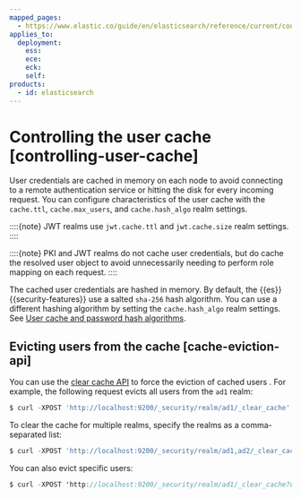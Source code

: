 ```yaml
---
mapped_pages:
  - https://www.elastic.co/guide/en/elasticsearch/reference/current/controlling-user-cache.html
applies_to:
  deployment:
    ess:
    ece:
    eck:
    self:
products:
  - id: elasticsearch
---
```


# Controlling the user cache [controlling-user-cache]

User credentials are cached in memory on each node to avoid connecting to a remote authentication service or hitting the disk for every incoming request. You can configure characteristics of the user cache with the `cache.ttl`, `cache.max_users`, and `cache.hash_algo` realm settings.

::::{note}
JWT realms use `jwt.cache.ttl` and `jwt.cache.size` realm settings.
::::


::::{note}
PKI and JWT realms do not cache user credentials, but do cache the resolved user object to avoid unnecessarily needing to perform role mapping on each request.
::::


The cached user credentials are hashed in memory. By default, the {{es}} {{security-features}} use a salted `sha-256` hash algorithm. You can use a different hashing algorithm by setting the `cache.hash_algo` realm settings. See [User cache and password hash algorithms](elasticsearch://reference/elasticsearch/configuration-reference/security-settings.md#hashing-settings).

## Evicting users from the cache [cache-eviction-api]

You can use the [clear cache API](https://www.elastic.co/docs/api/doc/elasticsearch/operation/operation-security-clear-cached-realms) to force the eviction of cached users . For example, the following request evicts all users from the `ad1` realm:

```js
$ curl -XPOST 'http://localhost:9200/_security/realm/ad1/_clear_cache'
```

To clear the cache for multiple realms, specify the realms as a comma-separated list:

```js
$ curl -XPOST 'http://localhost:9200/_security/realm/ad1,ad2/_clear_cache'
```

You can also evict specific users:

```java
$ curl -XPOST 'http://localhost:9200/_security/realm/ad1/_clear_cache?usernames=rdeniro,alpacino'
```


